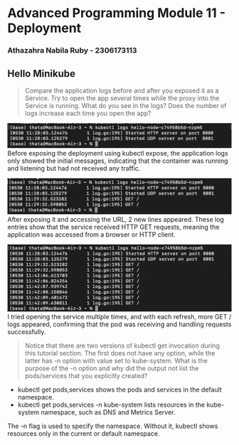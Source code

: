 # Advanced Programming Module 11 - Deployment
### Athazahra Nabila Ruby - 2306173113

## Hello Minikube
> Compare the application logs before and after you exposed it as a Service. Try to open the app several times while the proxy into the Service is running. What do you see in the logs? Does the number of logs increase each time you open the app?
 
![Before](images/before.png)
Before exposing the deployment using kubectl expose, the application logs only showed the initial messages, indicating that the container was running and listening but had not received any traffic.

![After](images/after.png)
After exposing it and accessing the URL, 2 new lines appeared. These log entries show that the service received HTTP GET requests, meaning the application was accessed from a browser or HTTP client.

![After 2](images/after2.png)
I tried opening the service multiple times, and with each refresh, more GET / logs appeared, confirming that the pod was receiving and handling requests successfully.

> Notice that there are two versions of kubectl get invocation during this tutorial section. The first does not have any option, while the latter has -n option with value set to kube-system. What is the purpose of the -n option and why did the output not list the pods/services that you explicitly created?
 
- kubectl get pods,services shows the pods and services in the default namespace.
- kubectl get pods,services -n kube-system lists resources in the kube-system namespace, such as DNS and Metrics Server.
 
The -n flag is used to specify the namespace. Without it, kubectl shows resources only in the current or default namespace.

